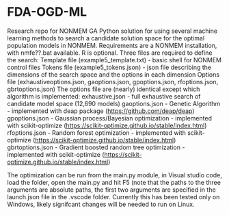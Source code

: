 # FDA-OGD-ML
Research repo for NONMEM GA 
Python solution for using several machine learning methods to search a candidate solution space for the optimal population models in NONMEM. 
Requirements are a NONMEM installation, with nmfe??.bat available. R is optional.
Three files are required to define the search:
    Template file (example5_template.txt) - basic shell for NONMEM control files
    Tokens file (example5_tokens.json) - json file describing the dimensions of the search space and the options in each dimension
    Options file (exhaustiveoptions.json, gaoptions.json, gpoptions.json, rfoptions.json, gbrtoptions.json)
 The options file are (nearly) identical except which algorithm is implemented:
     exhaustive.json - full exhaustive search of candidate model space (12,690 models)
     gaoptions.json - Genetic Algorithm - implemented with deap package (https://github.com/deap/deap)
     gpoptions.json - Gaussian process/Bayesian optimization - implemented with scikit-optimize (https://scikit-optimize.github.io/stable/index.html)
     rfoptions.json - Random forest optimization - implemented with scikit-optimize (https://scikit-optimize.github.io/stable/index.html)
     gbrtoptions.json - Gradient boosted random tree optimization - implemented with scikit-optimize (https://scikit-optimize.github.io/stable/index.html)
     
 The optimization can be run from the main.py module, in Visual studio code, load the folder, open the main.py and hit F5 (note that the paths to the three arguments
 are absolute paths, the first two arguments are specified in the launch.json file in the .vscode folder. Currently this has been tested only on Windows, likely signifcant
 changes will be needed to run on Linux.
 
